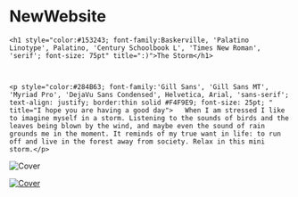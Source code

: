 # NewWebsite
<html lang="en">
<head>
<meta charset="UTF-8">
<title>The Storm</title>
</head>
	<link rel="stylesheet" href="Style.css">
	
<body>
	
	<h1 style="color:#153243; font-family:Baskerville, 'Palatino Linotype', Palatino, 'Century Schoolbook L', 'Times New Roman', 'serif'; font-size: 75pt" title=":)">The Storm</h1>
	
	

	<p style="color:#284B63; font-family:'Gill Sans', 'Gill Sans MT', 'Myriad Pro', 'DejaVu Sans Condensed', Helvetica, Arial, 'sans-serif'; text-align: justify; border:thin solid #F4F9E9; font-size: 25pt; " title="I hope you are having a good day">	When I am stressed I like to imagine myself in a storm. Listening to the sounds of birds and the leaves being blown by the wind, and maybe even the sound of rain grounds me in the moment. It reminds of my true want in life: to run off and live in the forest away from society. Relax in this mini storm.</p>

![Cover](https://user-images.githubusercontent.com/83561106/117069034-01fb9b00-acfa-11eb-8bca-137dc42a94bc.jpg)


<a href="https://youtu.be/M3_bxPv34Ew"> ![Cover](https://user-images.githubusercontent.com/83561106/117067476-10e14e00-acf8-11eb-8875-5233e3ee71c1.jpg)
</a>
	
</body>

</html>
